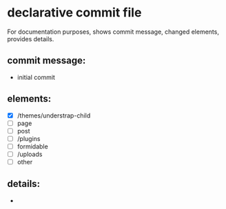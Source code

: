 # declarative commit file  

For documentation purposes, shows commit message, changed elements, provides details.

## commit message:

- initial commit

## elements:  

- [x] /themes/understrap-child
- [ ] page
- [ ] post
- [ ] /plugins
- [ ] formidable
- [ ] /uploads
- [ ] other

## details:

- 